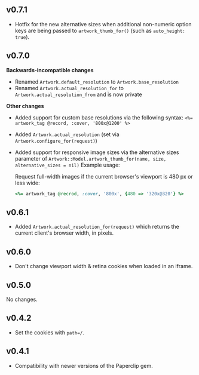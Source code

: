 ## v0.7.1

- Hotfix for the new alternative sizes when additional non-numeric option keys
  are being passed to `artwork_thumb_for()` (such as `auto_height: true`).

## v0.7.0

**Backwards-incompatible changes**

- Renamed `Artwork.default_resolution` to `Artwork.base_resolution`
- Renamed `Artwork.actual_resolution_for` to `Artwork.actual_resolution_from`
  and is now private

**Other changes**

- Added support for custom base resolutions via the following syntax:
  `<%= artwork_tag @record, :cover, '800x@1200' %>`
- Added `Artwork.actual_resolution` (set via `Artwork.configure_for(request)`)
- Added support for responsive image sizes via the alternative sizes parameter
  of `Artwork::Model.artwork_thumb_for(name, size, alternative_sizes = nil)`
  Example usage:

    Request full-width images if the current browser's viewport is 480 px or
    less wide:

    ```ruby
    <%= artwork_tag @recrod, :cover, '800x', {480 => '320x@320'} %>
    ```

## v0.6.1

- Added `Artwork.actual_resolution_for(request)` which returns the current
  client's browser width, in pixels.

## v0.6.0

- Don't change viewport width & retina cookies when loaded in an iframe.

## v0.5.0

No changes.

## v0.4.2

- Set the cookies with `path=/`.

## v0.4.1

- Compatibility with newer versions of the Paperclip gem.
